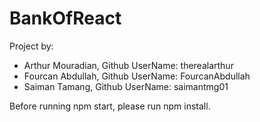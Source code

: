 # BankOfReact

Project by:
- Arthur Mouradian, Github UserName: therealarthur
- Fourcan Abdullah, Github UserName: FourcanAbdullah
- Saiman Tamang, Github UserName: saimantmg01

Before running npm start, please run npm install. 
